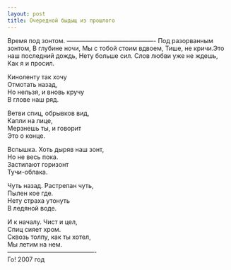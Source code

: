 ```yaml
---
layout: post
title: Очередной быдыщ из прошлого
---
```


Время под зонтом. ——————————————- Под разорванным зонтом, В глубине ночи, Мы с тобой стоим вдвоем, Тише, не кричи.Это наш последний дождь, Нету больше сил. Слов любви уже не ждешь, Как я и просил.

Киноленту так хочу  
Отмотать назад,  
Но нельзя, и вновь кручу  
В глове наш ряд.

Ветви спиц, обрывков вид,  
Капли на лице,  
Мерзнешь ты, и говорит  
Это о конце.

Вспышка. Хоть дыряв наш зонт,  
Но не весь пока.  
Застилают горизонт  
Тучи-облака.

Чуть назад. Растрепан чуть,  
Пылен кое где.  
Нету страха утонуть  
В ледяной воде.

И к началу. Чист и цел,  
Спиц сияет хром.  
Сквозь толпу, как ты хотел,  
Мы летим на нем.  
——————————————-  
Го! 2007 год

<!--kg-card-end: markdown-->